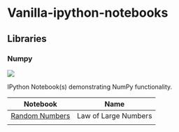 # Vanilla-ipython-notebooks
## Libraries
### Numpy

<p>
<img src="https://en.wikipedia.org/wiki/NumPy#/media/File:NumPy_logo_2020.svg">
</p>

IPython Notebook(s) demonstrating NumPy functionality.


| Notebook                                                                                                 | Name                 |
|----------------------------------------------------------------------------------------------------------|----------------------|
| [Random Numbers](https://nbviewer.org/github/Thlurte/Vanilla/blob/main/Numpy/20221225151217086929.ipynb) | Law of Large Numbers |
|                                                                                                          |                      |

